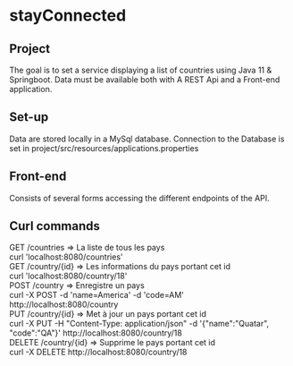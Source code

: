 # stayConnected

## Project 
The goal is to set a service displaying a list of countries using Java 11 & Springboot.
Data must be available both with A REST Api and a Front-end application.

## Set-up
Data are stored locally in a MySql database.
Connection to the Database is set in project/src/resources/applications.properties

## Front-end
Consists of several forms accessing the different endpoints of the API.



## Curl commands
GET /countries => La liste de tous les pays  
  curl 'localhost:8080/countries'  
GET /country/{id} => Les informations du pays portant cet id  
  curl 'localhost:8080/country/18'  
POST /country => Enregistre un pays  
  curl -X POST -d 'name=America' -d 'code=AM' http://localhost:8080/country  
PUT /country/{id} => Met à jour un pays portant cet id  
  curl -X PUT -H "Content-Type: application/json" -d '{"name":"Quatar", "code":"QA"}' http://localhost:8080/country/18  
DELETE /country/{id} => Supprime le pays portant cet id  
  curl -X DELETE http://localhost:8080/country/18  
